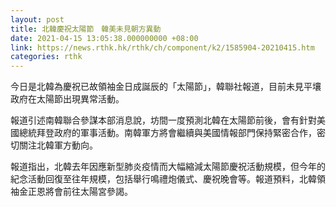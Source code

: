 ```yaml
---
layout: post
title: 北韓慶祝太陽節　韓美未見朝方異動
date: 2021-04-15 13:05:38.000000000 +08:00
link: https://news.rthk.hk/rthk/ch/component/k2/1585904-20210415.htm
categories: rthk
---
```


今日是北韓為慶祝已故領袖金日成誕辰的「太陽節」，韓聯社報道，目前未見平壤政府在太陽節出現異常活動。

報道引述南韓聯合參謀本部消息說，坊間一度預測北韓在太陽節前後，會有針對美國總統拜登政府的軍事活動。南韓軍方將會繼續與美國情報部門保持緊密合作，密切關注北韓軍方動向。

報道指出，北韓去年因應新型肺炎疫情而大幅縮減太陽節慶祝活動規模，但今年的紀念活動回復至往年規模，包括舉行鳴禮炮儀式、慶祝晚會等。報道預料，北韓領袖金正恩將會前往太陽宮參謁。
